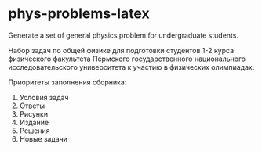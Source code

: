 # phys-problems-latex
Generate a set of general physics problem for undergraduate students.

Набор задач по общей физике для подготовки студентов 1-2 курса физического факультета Пермского государственного национального исследовательского университета к участию в физических олимпиадах.

Приоритеты заполнения сборника:
1. Условия задач
2. Ответы
3. Рисунки
4. Издание 
5. Решения
6. Новые задачи
